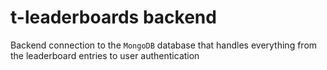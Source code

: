 # t-leaderboards backend
Backend connection to the `MongoDB` database that handles everything from the leaderboard entries to user authentication
